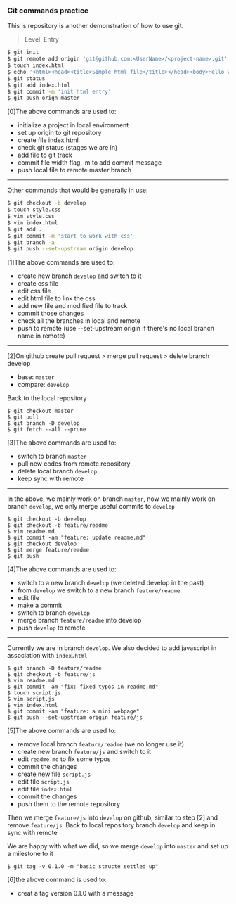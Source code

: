 ### Git commands practice

This is repository is another demonstration of how to use git.

>Level: Entry

```sh
$ git init
$ git remote add origin 'git@github.com:<UserName>/<project-name>.git'
$ touch index.html
$ echo '<html><head><title>Simple html file</title></head><body>Hello World</body></html>' > index.html
$ git status
$ git add index.html
$ git commit -m 'init html entry'
$ git push orign master
```

[0]The above commands are used to:
 * initialize a project in local environment
 * set up origin to git repository
 * create file index.html
 * check git status (stages we are in)
 * add file to git track
 * commit file width flag -m to add commit message
 * push local file to remote master branch

---

Other commands that would be generally in use:

```sh
$ git checkout -b develop
$ touch style.css
$ vim style.css
$ vim index.html
$ git add .
$ git commit -m 'start to work with css'
$ git branch -a
$ git push --set-upstream origin develop
```

[1]The above commands are used to:
 * create new branch `develop` and switch to it
 * create css file
 * edit css file
 * edit html file to link the css
 * add new file and modified file to track
 * commit those changes
 * check all the branches in local and remote 
 * push to remote (use --set-upstream origin <branch-name> if there's no local branch name in remote)

---

 [2]On github create pull request > merge pull request > delete branch develop

 * base: `master`
 * compare: `develop`

 Back to the local repository

 ```
 $ git checkout master
 $ git pull
 $ git branch -D develop
 $ git fetch --all --prune
 ```

 [3]The above commands are used to:
 * switch to branch `master`
 * pull new codes from remote repository
 * delete local branch `develop`
 * keep sync with remote

---

 In the above, we mainly work on branch `master`, now we mainly work on branch `develop`, we only merge useful commits to `develop`

 ```
 $ git checkout -b develop
 $ git checkout -b feature/readme
 $ vim readme.md
 $ git commit -am "feature: update readme.md"
 $ git checkout develop
 $ git merge feature/readme
 $ git push
 ```

 [4]The above commands are used to:
 * switch to a new branch `develop` (we deleted develop in the past)
 * from `develop` we switch to a new branch `feature/readme`
 * edit file
 * make a commit
 * switch to branch `develop`
 * merge branch `feature/readme` into develop
 * push `develop` to remote

 ---
 
Currently we are in branch `develop`. We also decided to add javascript in association with `index.html`

```
$ git branch -D feature/readme
$ git checkout -b feature/js
$ vim readme.md
$ git commit -am "fix: fixed typos in readme.md"
$ touch script.js
$ vim script.js
$ vim index.html
$ git commit -am "feature: a mini webpage"
$ git push --set-upstream origin feature/js
```

[5]The above commands are used to:
* remove local branch `feature/readme` (we no longer use it)
* create new branch `feature/js` and switch to it
* edit `readme.md` to fix some typos
* commit the changes
* create new file `script.js`
* edit file `script.js`
* edit file `index.html`
* commit the changes
* push them to the remote repository

Then we merge `feature/js` into `develop` on github, similar to step [2] and remove `feature/js`. Back to local repository branch `develop` and keep in sync with remote

We are happy with what we did, so we merge `develop` into `master` and set up a milestone to it

`$ git tag -v 0.1.0 -m "basic structe settled up"`

[6]the above command is used to:
* creat a tag version 0.1.0 with a message

